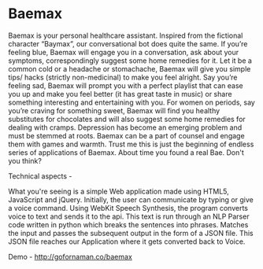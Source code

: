 # Baemax

Baemax is your personal healthcare assistant. Inspired from the fictional character “Baymax”, our conversational bot does quite the same.
If you’re feeling blue, Baemax will engage you in a conversation, ask about your symptoms, correspondingly suggest some home remedies for it.
Let it be a common cold or a headache or stomachache, Baemax will give you simple tips/ hacks (strictly non-medicinal) to make you feel alright.
Say you’re feeling sad, Baemax will prompt you with a perfect playlist that can ease you up and make you feel better (it has great taste in music) or share something interesting and entertaining with you.
For women on periods, say you’re craving for something sweet, Baemax will find you healthy substitutes for chocolates and will also suggest some home remedies for dealing with cramps.
Depression has become an emerging problem and must be stemmed at roots. Baemax can be a part of counsel and engage them with games and warmth.
Trust me this is just the beginning of endless series of applications of Baemax.
About time you found a real Bae. Don't you think?

Technical aspects - 

What you're seeing is a simple Web application made using HTML5, JavaScript and jQuery.
Initially, the user can communicate by typing or give a voice  command.
Using WebKit Speech Synthesis, the program converts voice to text and sends it to the api. This text is run through an NLP Parser code written in python which breaks the sentences into phrases. Matches the input and passes the subsequent output in the form of a JSON file.
This JSON file reaches our Application where it gets converted back to Voice.

Demo - http://gofornaman.co/baemax
